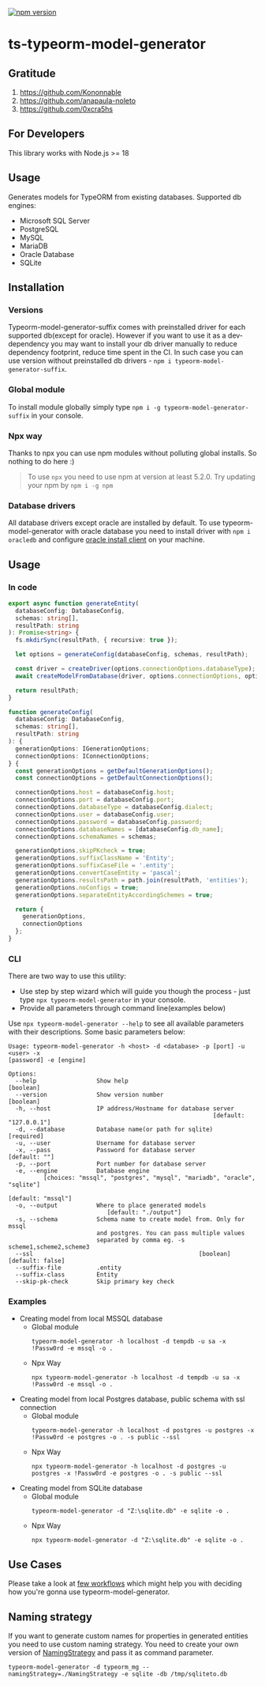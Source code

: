 [![npm version](https://badge.fury.io/js/ts-typeorm-model-generator.svg)](https://badge.fury.io/js/ts-typeorm-model-generator)

# ts-typeorm-model-generator

## Gratitude
1. https://github.com/Kononnable
2. https://github.com/anapaula-noleto
3. https://github.com/0xcra5hs

## For Developers
This library works with Node.js >= 18

## Usage 
Generates models for TypeORM from existing databases.
Supported db engines:
* Microsoft SQL Server
* PostgreSQL
* MySQL
* MariaDB
* Oracle Database
* SQLite

## Installation
### Versions
Typeorm-model-generator-suffix comes with preinstalled driver for each supported db(except for oracle). However if you want to use it as a dev-dependency you may want to install your db driver manually to reduce dependency footprint, reduce time spent in the CI. In such case you can use version without preinstalled db drivers - `npm i typeorm-model-generator-suffix`.  
### Global module
To install module globally simply type `npm i -g typeorm-model-generator-suffix` in your console.
### Npx way
Thanks to npx you can use npm modules without polluting global installs. So nothing to do here :)
>To use `npx` you need to use npm at version at least 5.2.0. Try updating your npm by `npm i -g npm`
### Database drivers
All database drivers except oracle are installed by default. To use typeorm-model-generator with oracle database you need to install driver with `npm i oracledb` and configure [oracle install client](http://www.oracle.com/technetwork/database/database-technologies/instant-client/overview/index.html) on your machine.

## Usage 

### In code

```typescript
export async function generateEntity(
  databaseConfig: DatabaseConfig,
  schemas: string[],
  resultPath: string
): Promise<string> {
  fs.mkdirSync(resultPath, { recursive: true });

  let options = generateConfig(databaseConfig, schemas, resultPath);

  const driver = createDriver(options.connectionOptions.databaseType);
  await createModelFromDatabase(driver, options.connectionOptions, options.generationOptions);

  return resultPath;
}

function generateConfig(
  databaseConfig: DatabaseConfig,
  schemas: string[],
  resultPath: string
): {
  generationOptions: IGenerationOptions;
  connectionOptions: IConnectionOptions;
} {
  const generationOptions = getDefaultGenerationOptions();
  const connectionOptions = getDefaultConnectionOptions();

  connectionOptions.host = databaseConfig.host;
  connectionOptions.port = databaseConfig.port;
  connectionOptions.databaseType = databaseConfig.dialect;
  connectionOptions.user = databaseConfig.user;
  connectionOptions.password = databaseConfig.password;
  connectionOptions.databaseNames = [databaseConfig.db_name];
  connectionOptions.schemaNames = schemas;

  generationOptions.skipPKcheck = true;
  generationOptions.suffixClassName = 'Entity';
  generationOptions.suffixCaseFile = '.entity';
  generationOptions.convertCaseEntity = 'pascal';
  generationOptions.resultsPath = path.join(resultPath, 'entities');
  generationOptions.noConfigs = true;
  generationOptions.separateEntityAccordingSchemes = true;

  return {
    generationOptions,
    connectionOptions
  };
}

```

### CLI

There are two way to use this utility:
- Use step by step wizard which will guide you though the process - just type `npx typeorm-model-generator` in your console.
- Provide all parameters through command line(examples below)


Use `npx typeorm-model-generator --help` to see all available parameters with their descriptions. Some basic parameters below:
```shell
Usage: typeorm-model-generator -h <host> -d <database> -p [port] -u <user> -x
[password] -e [engine]

Options:
  --help                 Show help                                     [boolean]
  --version              Show version number                           [boolean]
  -h, --host             IP address/Hostname for database server
                                                          [default: "127.0.0.1"]
  -d, --database         Database name(or path for sqlite)            [required]
  -u, --user             Username for database server
  -x, --pass             Password for database server              [default: ""]
  -p, --port             Port number for database server
  -e, --engine           Database engine
          [choices: "mssql", "postgres", "mysql", "mariadb", "oracle", "sqlite"]
                                                              [default: "mssql"]
  -o, --output           Where to place generated models
                            [default: "./output"]
  -s, --schema           Schema name to create model from. Only for mssql
                         and postgres. You can pass multiple values
                         separated by comma eg. -s scheme1,scheme2,scheme3
  --ssl                                               [boolean] [default: false]
  --suffix-file          .entity
  --suffix-class         Entity
  --skip-pk-check        Skip primary key check
```
### Examples

* Creating model from local MSSQL database
   * Global module
      ```
      typeorm-model-generator -h localhost -d tempdb -u sa -x !Passw0rd -e mssql -o .
      ````
   * Npx Way
      ```
      npx typeorm-model-generator -h localhost -d tempdb -u sa -x !Passw0rd -e mssql -o .
      ````
* Creating model from local Postgres database, public schema with ssl connection
   * Global module
      ```
      typeorm-model-generator -h localhost -d postgres -u postgres -x !Passw0rd -e postgres -o . -s public --ssl
      ````
   * Npx Way
      ```
      npx typeorm-model-generator -h localhost -d postgres -u postgres -x !Passw0rd -e postgres -o . -s public --ssl
      ````
* Creating model from SQLite database
   * Global module
      ```
      typeorm-model-generator -d "Z:\sqlite.db" -e sqlite -o .
      ````
   * Npx Way
      ```
      npx typeorm-model-generator -d "Z:\sqlite.db" -e sqlite -o .
      ````
## Use Cases
Please take a look at [few workflows](USECASES.md) which might help you with deciding how you're gonna use typeorm-model-generator.
## Naming strategy
If you want to generate custom names for properties in generated entities you need to use custom naming strategy. You need to create your own version of [NamingStrategy](https://github.com/Kononnable/typeorm-model-generator/blob/master/src/NamingStrategy.ts) and pass it as command parameter.

```typeorm-model-generator -d typeorm_mg --namingStrategy=./NamingStrategy -e sqlite -db /tmp/sqliteto.db```
